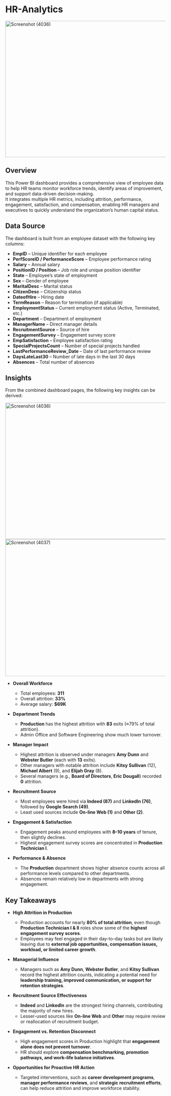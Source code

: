 # HR-Analytics

<img width="764" height="428" alt="Screenshot (4036)" src="https://github.com/user-attachments/assets/f2925bcd-07e8-454b-b493-6cf4b09c7d28" />



## Overview
This Power BI dashboard provides a comprehensive view of employee data to help HR teams monitor workforce trends, identify areas of improvement, and support data-driven decision-making.  
It integrates multiple HR metrics, including attrition, performance, engagement, satisfaction, and compensation, enabling HR managers and executives to quickly understand the organization’s human capital status.

## Data Source
The dashboard is built from an employee dataset with the following key columns:
- **EmpID** – Unique identifier for each employee  
- **PerfScoreID / PerformanceScore** – Employee performance rating  
- **Salary** – Annual salary  
- **PositionID / Position** – Job role and unique position identifier  
- **State** – Employee’s state of employment  
- **Sex** – Gender of employee  
- **MaritalDesc** – Marital status
- **CitizenDesc** – Citizenship status  
- **DateofHire** – Hiring date  
- **TermReason** – Reason for termination (if applicable)  
- **EmploymentStatus** – Current employment status (Active, Terminated, etc.)  
- **Department** – Department of employment  
- **ManagerName** – Direct manager details  
- **RecruitmentSource** – Source of hire  
- **EngagementSurvey** – Engagement survey score  
- **EmpSatisfaction** – Employee satisfaction rating  
- **SpecialProjectsCount** – Number of special projects handled  
- **LastPerformanceReview_Date** – Date of last performance review  
- **DaysLateLast30** – Number of late days in the last 30 days  
- **Absences** – Total number of absences

## Insights
From the combined dashboard pages, the following key insights can be derived:

<img width="764" height="428" alt="Screenshot (4036)" src="https://github.com/user-attachments/assets/c15812af-9a93-4e9b-9005-4f17368c11b7" />



<img width="758" height="430" alt="Screenshot (4037)" src="https://github.com/user-attachments/assets/f4b86901-614b-4a04-ad1e-6e1089da36f1" />


- **Overall Workforce**
  - Total employees: **311**
  - Overall attrition: **33%**
  - Average salary: **$69K**

- **Department Trends**
  - **Production** has the highest attrition with **83** exits (≈79% of total attrition).
  - Admin Office and Software Engineering show much lower turnover.

- **Manager Impact**
  - Highest attrition is observed under managers **Amy Dunn** and **Webster Butler** (each with **13** exits).
  - Other managers with notable attrition include **Kitsy Sullivan** (12), **Michael Albert** (9), and **Elijah Gray** (8).
  - Several managers (e.g., **Board of Directors**, **Eric Dougall**) recorded **0** attrition.

- **Recruitment Source**
  - Most employees were hired via **Indeed (87)** and **LinkedIn (76)**, followed by **Google Search (49)**.
  - Least used sources include **On-line Web (1)** and **Other (2)**.

- **Engagement & Satisfaction**
  - Engagement peaks around employees with **8–10 years** of tenure, then slightly declines.
  - Highest engagement survey scores are concentrated in **Production Technician I**.

- **Performance & Absence**
  - The **Production** department shows higher absence counts across all performance levels compared to other departments.
  - Absences remain relatively low in departments with strong engagement.

## Key Takeaways

- **High Attrition in Production**  
  - Production accounts for nearly **80% of total attrition**, even though **Production Technician I & II** roles show some of the **highest engagement survey scores**.  
  - Employees may feel engaged in their day-to-day tasks but are likely leaving due to **external job opportunities, compensation issues, workload, or limited career growth**.

- **Managerial Influence**  
  - Managers such as **Amy Dunn**, **Webster Butler**, and **Kitsy Sullivan** record the highest attrition counts, indicating a potential need for **leadership training, improved communication, or support for retention strategies**.

- **Recruitment Source Effectiveness**  
  - **Indeed** and **LinkedIn** are the strongest hiring channels, contributing the majority of new hires.  
  - Lesser-used sources like **On-line Web** and **Other** may require review or reallocation of recruitment budget.

- **Engagement vs. Retention Disconnect**  
  - High engagement scores in Production highlight that **engagement alone does not prevent turnover**.  
  - HR should explore **compensation benchmarking, promotion pathways, and work–life balance initiatives**.

- **Opportunities for Proactive HR Action**  
  - Targeted interventions, such as **career development programs**, **manager performance reviews**, and **strategic recruitment efforts**, can help reduce attrition and improve workforce stability.





